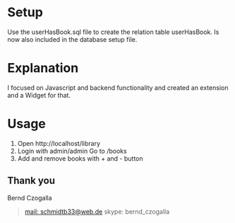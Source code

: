 # Setup
Use the userHasBook.sql file to create the relation table userHasBook. Is now also included in the database setup file.

# Explanation
I focused on Javascript and backend functionality and created an extension and a Widget for that.

# Usage
1. Open
http://localhost/library
2. Login with admin/admin
Go to /books
3. Add and remove books with + and - button

## Thank you
Bernd Czogalla
> [mail: schmidtb33@web.de](mailto:schmidtb33@web.de)
> skype: bernd_czogalla
